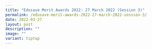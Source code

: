 ```yaml
---
title: "Edusave Merit Awards 2022: 27 March 2022 (Session 3)"
permalink: /edusave-merit-awards-2022-27-march-2022-session-3/
date: 2022-03-27
layout: post
description: ""
image: ""
variant: tiptap
---
```

